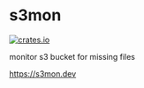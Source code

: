 # s3mon

[![crates.io](https://img.shields.io/crates/v/s3mon.svg)](https://crates.io/crates/s3mon)

monitor s3 bucket for missing files

https://s3mon.dev
